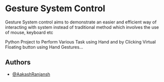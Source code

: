 # Gesture System Control
Gesture System control aims to demonstrate an easier and efficient way of interacting with system instead of traditional method which involves the use of mouse, keyboard etc

Python Project to Perform Various Task using Hand and by Clicking Virtual
Floating button using Hand Gestures...
## Authors

- [@AakashRanjansh](https://github.com/AakashRanjansh)

